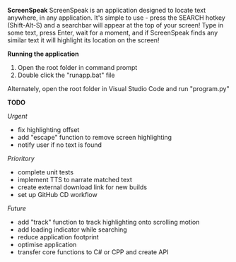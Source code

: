 **ScreenSpeak**
ScreenSpeak is an application designed to locate text anywhere, in any application. It's simple to use - press the SEARCH hotkey (Shift-Alt-S) and a searchbar will appear at the top of your screen! Type in some text, press Enter, wait for a moment, and if ScreenSpeak finds any similar text it will highlight its location on the screen! 

**Running the application**
1. Open the root folder in command prompt
2. Double click the "runapp.bat" file

Alternately, open the root folder in Visual Studio Code and run "program.py"


**TODO**

*Urgent*
- fix highlighting offset
- add "escape" function to remove screen highlighting
- notify user if no text is found

*Prioritory*
- complete unit tests
- implement TTS to narrate matched text
- create external download link for new builds
- set up GitHub CD workflow
  
*Future*
- add "track" function to track highlighting onto scrolling motion
- add loading indicator while searching
- reduce application footprint 
- optimise application
- transfer core functions to C# or CPP and create API
